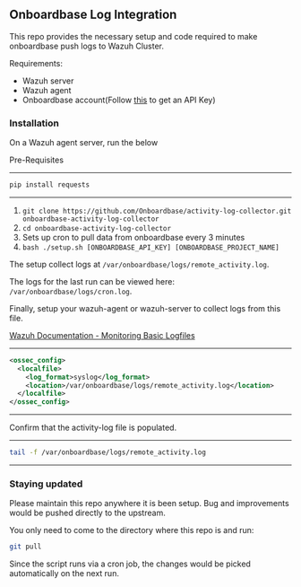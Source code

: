 
## Onboardbase Log Integration

This repo provides the necessary setup and code required to make onboardbase push logs to Wazuh Cluster.

Requirements:
- Wazuh server
- Wazuh agent
- Onboardbase account(Follow [this](https://docs.onboardbase.com/reference/api-auth) to get an API Key)

### Installation
On a Wazuh agent server, run the below

Pre-Requisites

---
```bash
pip install requests
```
---

1. `git clone https://github.com/Onboardbase/activity-log-collector.git onboardbase-activity-log-collector`
2. `cd onboardbase-activity-log-collector`
3.  Sets up cron to pull data from onboardbase every 3 minutes
4. `bash ./setup.sh [ONBOARDBASE_API_KEY] [ONBOARDBASE_PROJECT_NAME]`

The setup collect logs at `/var/onboardbase/logs/remote_activity.log`.

The logs for the last run can be viewed here: `/var/onboardbase/logs/cron.log`.

Finally, setup your wazuh-agent or wazuh-server to collect logs from this file.

[Wazuh Documentation - Monitoring Basic Logfiles](https://documentation.wazuh.com/current/user-manual/capabilities/log-data-collection/monitoring-log-files.html#monitoring-basic-log-files)

---
```xml
<ossec_config>
  <localfile>
    <log_format>syslog</log_format>
    <location>/var/onboardbase/logs/remote_activity.log</location>
  </localfile>
</ossec_config>
```
---

Confirm that the activity-log file is populated.

---
```bash
tail -f /var/onboardbase/logs/remote_activity.log
```
---

### Staying updated
Please maintain this repo anywhere it is been setup. Bug and improvements would be pushed directly to the upstream.

You only need to come to the directory where this repo is and run:

```bash
git pull
```

Since the script runs via a cron job, the changes would be picked automatically on the next run.
